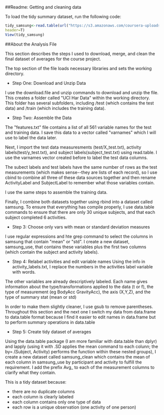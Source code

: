 ##Readme: Getting and cleaning data

To load the tidy summary dataset, run the following code:

```R
tidy_samsung<-read.table(url("https://s3.amazonaws.com/coursera-uploads/user-09db74fbd1c929bb31f862fe/975119/asst-3/26ef8ec0ac1611e594fa21fccc3ce2c8.txt"), 
header=T)
View(tidy_samsung)
```


##About the Analysis File

This section describes the steps I used to download, merge, and clean the final dataset of averages for the course project.

The top section of the file loads necessary libraries and sets the working directory.

* Step One: Download and Unzip Data

I use the download.file and unzip commands to download and unzip the file. This creates a folder called "UCI Har Data" within the working directory. This folder has several subfolders, including /test (which contains the test data) and /train (which includes the training data).

* Step Two: Assemble the Data

The "features.txt" file contains a list of all 561 variable names for the test and training data. I save this data to a vector called "varnames" which I will use to label the data later.

Next, I import the test data measuresments (test/X_test.txt), activity labels(test/y_test.txt), and subject labels(subject_test.txt) using read.table. I use the varnames vector created before to label the test data columns.

The subect labels and test labels have the same number of rows as the test measurements (which makes sense--they are lists of each record), so I use cbind to combine all three of these data sources together and then rename ActivityLabel and SubjectLabel to remember what those variables contain. 

I use the same steps to assemble the training data.

Finally, I combine both datasets together using rbind into a dataset called samsung. To ensure that everything has compile properly, I use data.table commands to ensure that there are only 30 unique subjects, and that each subject completed 6 activities.

* Step 3: Choose only vars with mean or standard deviation measures

I use regular expressions and hte grep command to select the columns in samsung that contain "mean" or "std". I create a new dataset, samsung_use, that contains these variables plus the first two columns (which contain the subject and activity labels).

* Step 4: Relabel activities and edit variable names
Using the info in activity_labels.txt, I replace the numbers in the activities label variable with words.

The other variables are already descriptively labeled. Each name gives information about the type/transformations applied to the data (t or f), the type of measurement (eg BodyAcc GravityAcc), the axis (X,Y,Z), and the type of summary stat (mean or std)

In order to make them slightly cleaner, I use gsub to remove parentheses. Throughout this section and the next one I switch my data from data.frame to data.table format because I find it easier to edit names in data.frame but to perform summary operations in data.table

* Step 5: Create tidy dataset of averages

Using the data.table package (I am more familiar with data.table than dplyr) and lapply (using it with .SD applies the mean command to each colunn; the by=.(Subject, Activity) performs the function within these nested groups), I create a new dataset called samsung_clean which contains the mean of each column in samsung_use by participant and activity to fulfill the requirement. I add the prefix Avg_ to each of the measurement columns to clarify what they contain.

This is a tidy dataset because:
- there are no duplicate columns
- each column is clearly labeled
- each column contains only one type of data
- each row is a unique observation (one activity of one person)

